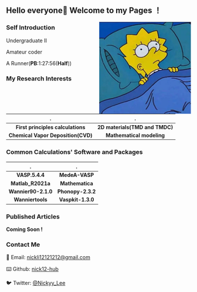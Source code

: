 ## Hello everyone👋 Welcome to my Pages ！
<img align="right" width="250" height="250" src="https://github.com/Nick12-hub/Nick12-hub/blob/main/41619012120_.pic.jpg">

### Self Introduction

Undergraduate II

Amateur coder

A Runner(__PB__:1:27:56(__Half__))


### My Research Interests
|.       |.       |
| :----: | :----: |
|__First principles calculations__  |__2D materials(TMD and TMDC)__|
|__Chemical Vapor Deposition(CVD)__ |__Mathematical modeling__     |

### Common Calculations' Software and Packages

|.       |.       |
| :----: | :----: |
|__VASP.5.4.4__       |__MedeA-VASP__     |
|__Matlab_R2021a__    |__Mathematica__    | 
|__Wannier90-2.1.0__  |__Phonopy-2.3.2__  |
|__Wanniertools__     |__Vaspkit-1.3.0__  |


### Published Articles

__Coming Soon !__ 

### Contact Me 
📧 Email: [nickli12121212@gmail.com](nickli12121212@gmail.com)

⌨️  Github: [nick12-hub](https://github.com/nick12-hub)

🐦 Twitter: [@Nickyy_Lee](https://twitter.com/Nickyy_Lee)


